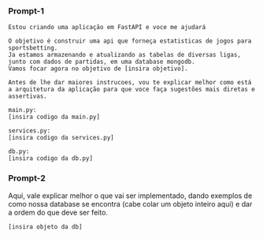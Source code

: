 ### Prompt-1

```
Estou criando uma aplicação em FastAPI e voce me ajudará

O objetivo é construir uma api que forneça estatisticas de jogos para sportsbetting.
Ja estamos armazenando e atualizando as tabelas de diversas ligas, junto com dados de partidas, em uma database mongodb.
Vamos focar agora no objetivo de [insira objetivo].

Antes de lhe dar maiores instrucoes, vou te explicar melhor como está  a arquitetura da aplicação para que voce faça sugestões mais diretas e assertivas.

main.py:
[insira codigo da main.py]

services.py:
[insira codigo da services.py]

db.py:
[insira codigo da db.py]
```

### Prompt-2

Aqui, vale explicar melhor o que vai ser implementado, dando exemplos de como nossa database se encontra (cabe colar um objeto inteiro aqui) e dar a ordem do que deve ser feito.

```
[insira objeto da db]
```
